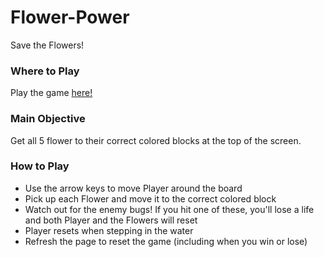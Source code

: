 Flower-Power
===============================

Save the Flowers!

### Where to Play

Play the game [here!](https://soonjoouh.github.io/Not-frogger/)

### Main Objective

Get all 5 flower to their correct colored blocks at the top of the screen.

### How to Play

- Use the arrow keys to move Player around the board
- Pick up each Flower and move it to the correct colored block
- Watch out for the enemy bugs! If you hit one of these, you'll lose a life and both Player and the Flowers will reset
- Player resets when stepping in the water
- Refresh the page to reset the game (including when you win or lose)